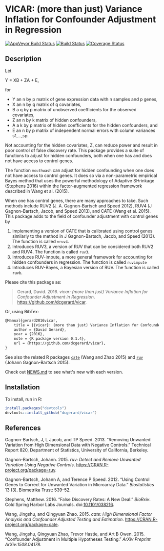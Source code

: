 
<!-- README.md is generated from README.Rmd. Please edit that file -->
VICAR: (more than just) Variance Inflation for Confounder Adjustment in Regression
==================================================================================

[![AppVeyor Build Status](https://ci.appveyor.com/api/projects/status/github/dcgerard/vicar?branch=master&svg=true)](https://ci.appveyor.com/project/dcgerard/vicar) [![Build Status](https://travis-ci.org/dcgerard/vicar.svg?branch=master)](https://travis-ci.org/dcgerard/vicar) [![Coverage Status](https://coveralls.io/repos/github/dcgerard/vicar/badge.svg?branch=master)](https://coveralls.io/github/dcgerard/vicar?branch=master)

Description
-----------

Let

Y = XB + ZA + E,

for

-   Y an n by p matrix of gene expression data with n samples and p genes,
-   X an n by q matrix of q covariates,
-   B a q by p matrix of unobserved coefficients for the observed covariates,
-   Z an n by k matrix of hidden confounders,
-   A a k by p matrix of hidden coefficients for the hidden confounders, and
-   E an n by p matrix of independent normal errors with column variances s1,...,sp.

Not accounting for the hidden covariates, Z, can reduce power and result in poor control of false discovery rate. This package provides a suite of functions to adjust for hidden confounders, both when one has and does not have access to control genes.

The function `mouthwash` can adjust for hidden confounding when one does not have access to control genes. It does so via a non-parametric empirical Bayes method that uses the powerful methodology of Adaptive SHrinkage (Stephens 2016) within the factor-augmented regression framework described in Wang et al. (2015).

When one has control genes, there are many approaches to take. Such methods include RUV2 (J. A. Gagnon-Bartsch and Speed 2012), RUV4 (J Gagnon-Bartsch, Jacob, and Speed 2013), and CATE (Wang et al. 2015). This package adds to the field of confounder adjustment with control genes by

1.  Implementing a version of CATE that is calibrated using control genes similarly to the method in J Gagnon-Bartsch, Jacob, and Speed (2013). The function is called `vruv4`.
2.  Introduces RUV3, a version of RUV that can be considered both RUV2 and RUV4. The function is called `ruv3`.
3.  Introduces RUV-impute, a more general framework for accounting for hidden confounders in regression. The function is called `ruvimpute`
4.  Introduces RUV-Bayes, a Bayesian version of RUV. The function is called `ruvb`.

Please cite this package as:

> Gerard, David. 2016. *vicar: (more than just) Variance Inflation for Confounder Adjustment in Regression*. <https://github.com/dcgerard/vicar>.

Or, using BibTex:

``` tex
@Manual{gerard2016vicar,
    title = {{vicar}: (more than just) Variance Inflation for Confounder Adjustment in Regression},
    author = {David Gerard},
    year = {2016},
    note = {R package version 0.1.4},
    url = {https://github.com/dcgerard/vicar},
}
```

See also the related R packages [`cate`](https://cran.r-project.org/web/packages/cate/index.html) (Wang and Zhao 2015) and [`ruv`](https://cran.r-project.org/web/packages/ruv/index.html) (Johann Gagnon-Bartsch 2015).

Check out [NEWS.md](NEWS.md) to see what's new with each version.

Installation
------------

To install, run in R:

``` r
install.packages("devtools")
devtools::install_github("dcgerard/vicar")
```

References
----------

Gagnon-Bartsch, J, L Jacob, and TP Speed. 2013. “Removing Unwanted Variation from High Dimensional Data with Negative Controls.” Technical Report 820, Department of Statistics, University of California, Berkeley.

Gagnon-Bartsch, Johann. 2015. *ruv: Detect and Remove Unwanted Variation Using Negative Controls*. <https://CRAN.R-project.org/package=ruv>.

Gagnon-Bartsch, Johann A, and Terence P Speed. 2012. “Using Control Genes to Correct for Unwanted Variation in Microarray Data.” *Biostatistics* 13 (3). Biometrika Trust: 539–52.

Stephens, Matthew. 2016. “False Discovery Rates: A New Deal.” *BioRxiv*. Cold Spring Harbor Labs Journals. doi:[10.1101/038216](https://doi.org/10.1101/038216).

Wang, Jingshu, and Qingyuan Zhao. 2015. *cate: High Dimensional Factor Analysis and Confounder Adjusted Testing and Estimation*. <https://CRAN.R-project.org/package=cate>.

Wang, Jingshu, Qingyuan Zhao, Trevor Hastie, and Art B Owen. 2015. “Confounder Adjustment in Multiple Hypotheses Testing.” *ArXiv Preprint ArXiv:1508.04178*.

